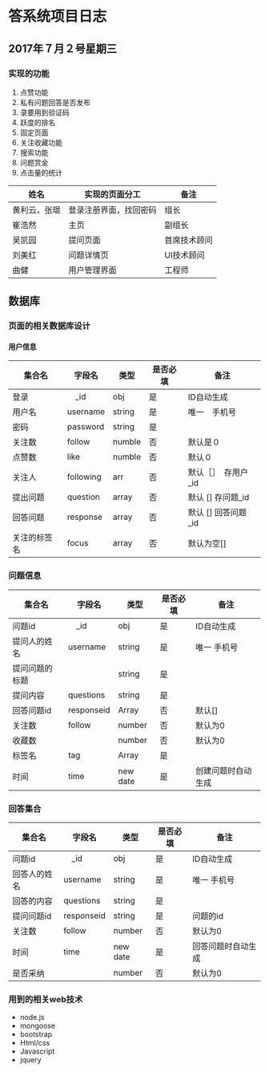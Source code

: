 # 答系统项目日志

##  2017年７月２号星期三

### 实现的功能

1. 点赞功能
2. 私有问题回答是否发布
3. 录要用到验证码
4. 跃度的排名
5. 固定页面
6. 关注收藏功能
7. 搜索功能
8. 问题赏金
9. 点击量的统计

姓名 | 实现的页面分工 | 备注
-----|------|-----
黄利云，张琨|登录注册界面，找回密码 |组长 
崔浩然|  主页| 副组长
吴凯园|提问页面|首席技术顾问
刘美红|问题详情页|UI技术顾问
曲健|用户管理界面|工程师



## 数据库

### 页面的相关数据库设计
#### 用户信息
集合名 | 字段名 |类型|是否必填|备注
----|----|-----|--|-----|
登录　|　_id　|obj|是|ID自动生成
用户名　|username |string|是|唯一　手机号
密码|password |string|是|　 
 关注数|follow|numble|否|默认是０
 点赞数|like|numble|否|默认０
 关注人|following|arr|否|默认［］　存用户_id
 提出问题|question|array|否|默认 [] 存问题_id
 回答问题|response|array|否|默认 [] 回答问题_id
 关注的标签名|focus|array|否|默认为空[]
 
 
 ### 问题信息
 集合名 | 字段名 |类型|是否必填|备注
----|----|-----|--|-----|
问题id|　_id　|obj|是|ID自动生成
提问人的姓名|username|string|是|唯一 手机号
提问问题的标题||string|是|
提问内容| questions|string|是|
回答问题id|responseid|Array|否|默认[]
关注数|follow|number|否|默认为0
收藏数||number|否|默认为0
标签名|tag|Array|是|
时间|time|new date|是|创建问题时自动生成


### 回答集合
 集合名 | 字段名 |类型|是否必填|备注
----|----|-----|--|-----|
问题id|　_id　|obj|是|ID自动生成
回答人的姓名|username|string|是|唯一 手机号
回答的内容| questions|string|是|
提问问题id|responseid|string|是|问题的id
关注数|follow|number|否|默认为0
时间|time|new date|是|回答问题时自动生成
是否采纳||number|否|默认为0

### 用到的相关web技术
* node.js
* mongoose
* bootstrap
* Html/css
* Javascript
* jquery




     
     
     
